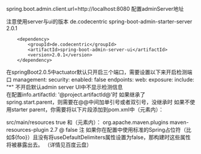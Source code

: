 spring.boot.admin.client.url=http://localhost:8080
配置adminServer地址

注意使用server与ui的版本
<dependency>
            <groupId>de.codecentric</groupId>
            <artifactId>spring-boot-admin-starter-server</artifactId>
            <version>2.0.1</version>
        </dependency>

        <dependency>
            <groupId>de.codecentric</groupId>
            <artifactId>spring-boot-admin-server-ui</artifactId>
            <version>2.0.1</version>
        </dependency>
在springBoot2.0.5中actuator默认只开启三个端口，需要设置以下来开启检测端口
management:
  security:
    enabled: false
  endpoints:
    web:
      exposure:
        include: "*"
不开启默认admin server UI中不显示检测信息    
 在配置info.artifactId: '@project.artifactId@'时
 如果继承了spring.start.parent，则需要在@@中间加单引号或者双引号，没继承时
 如果不使用starter parent，你需要将以下片段添加到pom.xml中（<build/>元素内）：

<resources>
    <resource>
        <directory>src/main/resources</directory>
        <filtering>true</filtering>
    </resource>
</resources>
和（<plugins/>元素内）：

<plugin>
    <groupId>org.apache.maven.plugins</groupId>
    <artifactId>maven-resources-plugin</artifactId>
    <version>2.7</version>
    <configuration>
        <delimiters>
            <delimiter>@</delimiter>
        </delimiters>
        <useDefaultDelimiters>false</useDefaultDelimiters>
    </configuration>
</plugin>
注 如果你在配置中使用标准的Spring占位符（比如${foo}）且没有将useDefaultDelimiters属性设置为false，那构建时这些属性将被暴露出去。
（详情见百度云盘）
